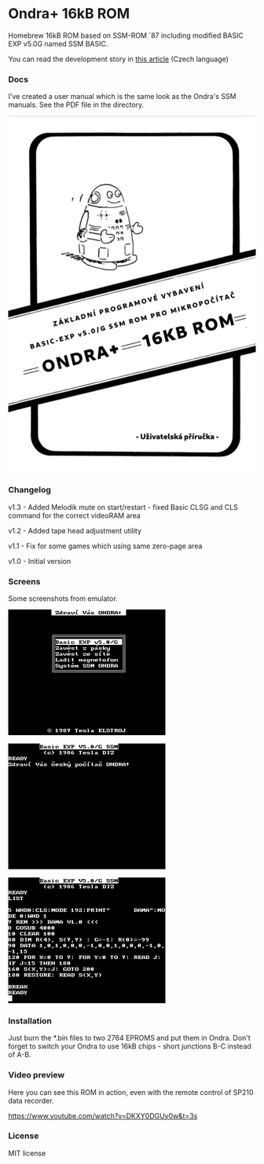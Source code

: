 # Ondra+ 16kB ROM

Homebrew 16kB ROM based on SSM-ROM ´87 including modified BASIC EXP v5.0G named SSM BASIC.
 
You can read the development story in [this article](http://www.ondraspo186.8u.cz/?p=656) (Czech language)

### Docs

I've created a user manual which is the same look as the Ondra's SSM manuals. See the PDF file in the directory.

![](https://github.com/72ka/Tesla_Ondra/blob/main/Ondra%2B/img/prirucka.png)

### Changelog

v1.3 - Added Melodik mute on start/restart
     - fixed Basic CLSG and CLS command for the correct videoRAM area

v1.2 - Added tape head adjustment utility

v1.1 - Fix for some games which using same zero-page area

v1.0 - Initial version


### Screens

Some screenshots from emulator.

![](https://github.com/72ka/Tesla_Ondra/blob/main/Ondra%2B/img/screen01.png)

![](https://github.com/72ka/Tesla_Ondra/blob/main/Ondra%2B/img/screen02.png)

![](https://github.com/72ka/Tesla_Ondra/blob/main/Ondra%2B/img/screen03.png)

### Installation

Just burn the *.bin files to two 2764 EPROMS and put them in Ondra. Don't forget to switch your Ondra to use 16kB chips - short junctions B-C instead of A-B.

### Video preview

Here you can see this ROM in action, even with the remote control of SP210 data recorder.

https://www.youtube.com/watch?v=DKXY0DGUy0w&t=3s

### License

MIT license
